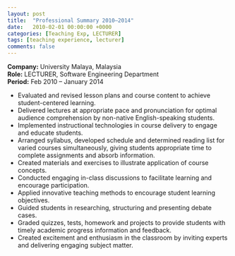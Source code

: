 ```yaml
---
layout: post
title:  "Professional Summary 2010–2014"
date:   2010-02-01 00:00:00 +0000
categories: [Teaching Exp, LECTURER]
tags: [teaching experience, lecturer]
comments: false
---
```


**Company:** University Malaya, Malaysia  
**Role:** LECTURER, Software Engineering Department  
**Period:** Feb 2010 – January 2014

- Evaluated and revised lesson plans and course content to achieve student-centered learning.
- Delivered lectures at appropriate pace and pronunciation for optimal audience comprehension by non-native English-speaking students.
- Implemented instructional technologies in course delivery to engage and educate students.
- Arranged syllabus, developed schedule and determined reading list for varied courses simultaneously, giving students appropriate time to complete assignments and absorb information.
- Created materials and exercises to illustrate application of course concepts.
- Conducted engaging in-class discussions to facilitate learning and encourage participation.
- Applied innovative teaching methods to encourage student learning objectives.
- Guided students in researching, structuring and presenting debate cases.
- Graded quizzes, tests, homework and projects to provide students with timely academic progress information and feedback.
- Created excitement and enthusiasm in the classroom by inviting experts and delivering engaging subject matter.
